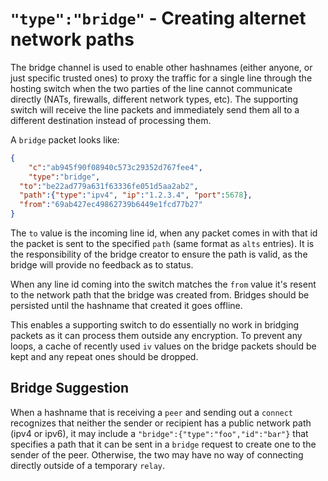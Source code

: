 # `"type":"bridge"` - Creating alternet network paths

The bridge channel is used to enable other hashnames (either anyone, or just specific trusted ones) to proxy the traffic for a single line through the hosting switch when the two parties of the line cannot communicate directly (NATs, firewalls, different network types, etc).  The supporting switch will receive the line packets and immediately send them all to a different destination instead of processing them.

A `bridge` packet looks like:

```json
{
	"c":"ab945f90f08940c573c29352d767fee4",
	"type":"bridge",
  "to":"be22ad779a631f63336fe051d5aa2ab2",
  "path":{"type":"ipv4", "ip":"1.2.3.4", "port":5678},
  "from":"69ab427ec49862739b6449e1fcd77b27"
}
```

The `to` value is the incoming line id, when any packet comes in with that id the packet is sent to the specified `path` (same format as `alts` entries).  It is the responsibility of the bridge creator to ensure the path is valid, as the bridge will provide no feedback as to status.

When any line id coming into the switch matches the `from` value it's resent to the network path that the bridge was created from.  Bridges should be persisted until the hashname that created it goes offline.

This enables a supporting switch to do essentially no work in bridging packets as it can process them outside any encryption.  To prevent any loops, a cache of recently used `iv` values on the bridge packets should be kept and any repeat ones should be dropped.

## Bridge Suggestion

When a hashname that is receiving a `peer` and sending out a `connect` recognizes that neither the sender or recipient has a public network path (ipv4 or ipv6), it may include a `"bridge":{"type":"foo","id":"bar"}` that specifies a path that it can be sent in a `bridge` request to create one to the sender of the peer.  Otherwise, the two may have no way of connecting directly outside of a temporary `relay`.